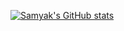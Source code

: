 [![Samyak's GitHub stats](https://github-readme-stats.vercel.app/api?username=samyakOO7&show_icons=true&bg_color=AEB6BF,D6DBDF,EBEDEF&text_color=AA00FF&title_color=E67E22)](https://github.com/samyakOO7/github-readme-stats)
